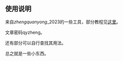 ## 使用说明

来自$zhengquanyong\_2023$的一些工具，部分教程见[这里](https://www.cnblogs.com/zqytcl/protected/p/12632440.html)。

文章密码$\mathrm{qyzheng}$。

还有部分可以自行查找其用法。

总之就是一些小东西。